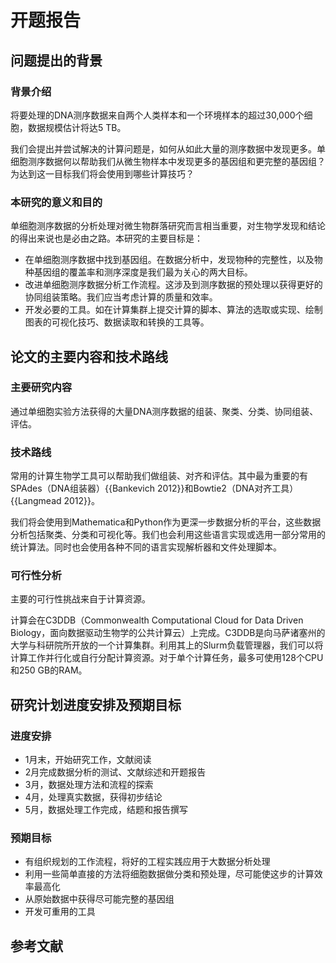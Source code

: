 # 开题报告

## 问题提出的背景

### 背景介绍

将要处理的DNA测序数据来自两个人类样本和一个环境样本的超过30,000个细胞，数据规模估计将达5 TB。

我们会提出并尝试解决的计算问题是，如何从如此大量的测序数据中发现更多。单细胞测序数据何以帮助我们从微生物样本中发现更多的基因组和更完整的基因组？为达到这一目标我们将会使用到哪些计算技巧？

### 本研究的意义和目的

单细胞测序数据的分析处理对微生物群落研究而言相当重要，对生物学发现和结论的得出来说也是必由之路。本研究的主要目标是：

* 在单细胞测序数据中找到基因组。在数据分析中，发现物种的完整性，以及物种基因组的覆盖率和测序深度是我们最为关心的两大目标。
* 改进单细胞测序数据分析工作流程。这涉及到测序数据的预处理以获得更好的协同组装策略。我们应当考虑计算的质量和效率。
* 开发必要的工具。如在计算集群上提交计算的脚本、算法的选取或实现、绘制图表的可视化技巧、数据读取和转换的工具等。

## 论文的主要内容和技术路线

### 主要研究内容

通过单细胞实验方法获得的大量DNA测序数据的组装、聚类、分类、协同组装、评估。

### 技术路线

常用的计算生物学工具可以帮助我们做组装、对齐和评估。其中最为重要的有SPAdes（DNA组装器）{{Bankevich 2012}}和Bowtie2（DNA对齐工具）{{Langmead 2012}}。

我们将会使用到Mathematica和Python作为更深一步数据分析的平台，这些数据分析包括聚类、分类和可视化等。我们也会利用这些语言实现或选用一部分常用的统计算法。同时也会使用各种不同的语言实现解析器和文件处理脚本。

### 可行性分析

主要的可行性挑战来自于计算资源。

计算会在C3DDB（Commonwealth Computational Cloud for Data Driven Biology，面向数据驱动生物学的公共计算云）上完成。C3DDB是向马萨诸塞州的大学与科研院所开放的一个计算集群。利用其上的Slurm负载管理器，我们可以将计算工作并行化或自行分配计算资源。对于单个计算任务，最多可使用128个CPU和250 GB的RAM。

## 研究计划进度安排及预期目标

### 进度安排

* 1月末，开始研究工作，文献阅读
* 2月完成数据分析的测试、文献综述和开题报告
* 3月，数据处理方法和流程的探索
* 4月，处理真实数据，获得初步结论
* 5月，数据处理工作完成，结题和报告撰写

### 预期目标

* 有组织规划的工作流程，将好的工程实践应用于大数据分析处理
* 利用一些简单直接的方法将细胞数据做分类和预处理，尽可能使这步的计算效率最高化
* 从原始数据中获得尽可能完整的基因组
* 开发可重用的工具

## 参考文献

